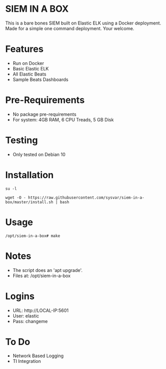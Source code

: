 # SIEM IN A BOX
This is a bare bones SIEM built on Elastic ELK using a Docker deployment. Made for a simple one command deployment. Your welcome.

# Features
 - Run on Docker
 - Basic Elastic ELK
 - All Elastic Beats
 - Sample Beats Dashboards

# Pre-Requirements
 - No package pre-requirements
 - For system: 4GB RAM, 6 CPU Treads, 5 GB Disk 

# Testing
 - Only tested on Debian 10

# Installation
```
su -l

wget -O - https://raw.githubusercontent.com/sysvar/siem-in-a-box/master/install.sh | bash
```

# Usage
```
/opt/siem-in-a-box# make
```

# Notes
 - The script does an 'apt upgrade'.
 - Files at: /opt/siem-in-a-box

# Logins
 - URL: http://LOCAL-IP:5601
 - User: elastic
 - Pass: changeme

# To Do
 - Network Based Logging
 - TI Integration

